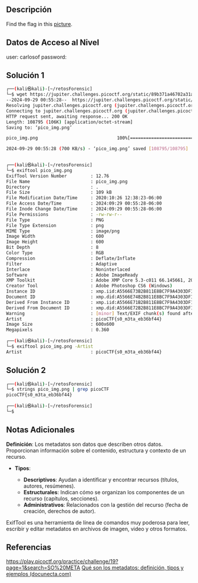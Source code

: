 ## Descripción 
Find the flag in this [picture](https://jupiter.challenges.picoctf.org/static/89b371a46702a31aa9931a2a2b12f8bf/pico_img.png).

## Datos de Acceso al Nivel
user: carlosof
password:

## Solución 1
```bash
┌──(kali㉿kali)-[~/retosForensic]
└─$ wget https://jupiter.challenges.picoctf.org/static/89b371a46702a31aa9931a2a2b12f8bf/pico_img.png
--2024-09-29 00:55:28--  https://jupiter.challenges.picoctf.org/static/89b371a46702a31aa9931a2a2b12f8bf/pico_img.png
Resolving jupiter.challenges.picoctf.org (jupiter.challenges.picoctf.org)... 3.131.60.8
Connecting to jupiter.challenges.picoctf.org (jupiter.challenges.picoctf.org)|3.131.60.8|:443... connected.
HTTP request sent, awaiting response... 200 OK
Length: 108795 (106K) [application/octet-stream]
Saving to: ‘pico_img.png’

pico_img.png                              100%[===================================================================================>] 106.25K   700KB/s    in 0.2s    

2024-09-29 00:55:28 (700 KB/s) - ‘pico_img.png’ saved [108795/108795]

                                                                                                                                                                      
┌──(kali㉿kali)-[~/retosForensic]
└─$ exiftool pico_img.png 
ExifTool Version Number         : 12.76
File Name                       : pico_img.png
Directory                       : .
File Size                       : 109 kB
File Modification Date/Time     : 2020:10:26 12:38:23-06:00
File Access Date/Time           : 2024:09:29 00:55:28-06:00
File Inode Change Date/Time     : 2024:09:29 00:55:28-06:00
File Permissions                : -rw-rw-r--
File Type                       : PNG
File Type Extension             : png
MIME Type                       : image/png
Image Width                     : 600
Image Height                    : 600
Bit Depth                       : 8
Color Type                      : RGB
Compression                     : Deflate/Inflate
Filter                          : Adaptive
Interlace                       : Noninterlaced
Software                        : Adobe ImageReady
XMP Toolkit                     : Adobe XMP Core 5.3-c011 66.145661, 2012/02/06-14:56:27
Creator Tool                    : Adobe Photoshop CS6 (Windows)
Instance ID                     : xmp.iid:A5566E73B2B811E8BC7F9A4303DF1F9B
Document ID                     : xmp.did:A5566E74B2B811E8BC7F9A4303DF1F9B
Derived From Instance ID        : xmp.iid:A5566E71B2B811E8BC7F9A4303DF1F9B
Derived From Document ID        : xmp.did:A5566E72B2B811E8BC7F9A4303DF1F9B
Warning                         : [minor] Text/EXIF chunk(s) found after PNG IDAT (may be ignored by some readers)
Artist                          : picoCTF{s0_m3ta_eb36bf44}
Image Size                      : 600x600
Megapixels                      : 0.360
                                                                                                                                                                      
┌──(kali㉿kali)-[~/retosForensic]
└─$ exiftool pico_img.png -Artist
Artist                          : picoCTF{s0_m3ta_eb36bf44}

```

## Solución 2
```bash
┌──(kali㉿kali)-[~/retosForensic]
└─$ strings pico_img.png | grep picoCTF
picoCTF{s0_m3ta_eb36bf44}
                                                                                                                                                                      
┌──(kali㉿kali)-[~/retosForensic]
└─$ 

```

## Notas Adicionales
**Definición**: Los metadatos son datos que describen otros datos. Proporcionan información sobre el contenido, estructura y contexto de un recurso.
- **Tipos**:
    
    - **Descriptivos**: Ayudan a identificar y encontrar recursos (títulos, autores, resúmenes).
    - **Estructurales**: Indican cómo se organizan los componentes de un recurso (capítulos, secciones).
    - **Administrativos**: Relacionados con la gestión del recurso (fecha de creación, derechos de autor).

ExifTool es una herramienta de línea de comandos muy poderosa para leer, escribir y editar metadatos en archivos de imagen, video y otros formatos.
## Referencias 
https://play.picoctf.org/practice/challenge/19?page=1&search=SO%20META
[Qué son los metadatos: definición, tipos y ejemplos (docunecta.com)](https://www.docunecta.com/blog/que-son-los-metadatos)